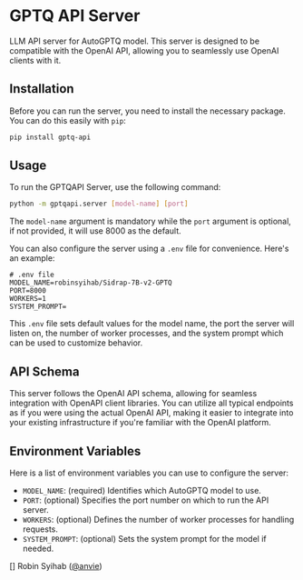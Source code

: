 # GPTQ API Server

LLM API server for AutoGPTQ model. This server is designed to be compatible with the OpenAI API, allowing you to seamlessly use OpenAI clients with it.

## Installation

Before you can run the server, you need to install the necessary package. You can do this easily with `pip`:

```bash
pip install gptq-api
```

## Usage

To run the GPTQAPI Server, use the following command:

```bash
python -m gptqapi.server [model-name] [port]
```

The `model-name` argument is mandatory while the `port` argument is optional, if not provided, it will use 8000 as the default.

You can also configure the server using a `.env` file for convenience. Here's an example:

```dotenv
# .env file
MODEL_NAME=robinsyihab/Sidrap-7B-v2-GPTQ
PORT=8000
WORKERS=1
SYSTEM_PROMPT=
```

This `.env` file sets default values for the model name, the port the server will listen on, the number of worker processes, and the system prompt which can be used to customize behavior.

## API Schema

This server follows the OpenAI API schema, allowing for seamless integration with OpenAPI client libraries. You can utilize all typical endpoints as if you were using the actual OpenAI API, making it easier to integrate into your existing infrastructure if you're familiar with the OpenAI platform.

## Environment Variables

Here is a list of environment variables you can use to configure the server:

- `MODEL_NAME`: (required) Identifies which AutoGPTQ model to use.
- `PORT`: (optional) Specifies the port number on which to run the API server.
- `WORKERS`: (optional) Defines the number of worker processes for handling requests.
- `SYSTEM_PROMPT`: (optional) Sets the system prompt for the model if needed.

[] Robin Syihab ([@anvie](https://x.com/anvie))
